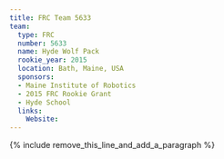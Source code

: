 ```yaml
---
title: FRC Team 5633
team:
  type: FRC
  number: 5633
  name: Hyde Wolf Pack
  rookie_year: 2015
  location: Bath, Maine, USA
  sponsors:
  - Maine Institute of Robotics
  - 2015 FRC Rookie Grant
  - Hyde School
  links:
    Website:
---
```


{% include remove_this_line_and_add_a_paragraph %}